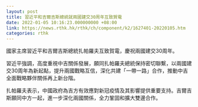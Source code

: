```yaml
---
layout: post
title: 習近平和吉爾吉斯總統就兩國建交30周年互致賀電
date: 2022-01-05 10:16:23.000000000 +08:00
link: https://news.rthk.hk/rthk/ch/component/k2/1627401-20220105.htm
categories: rthk
---
```


國家主席習近平和吉爾吉斯總統扎帕羅夫互致賀電，慶祝兩國建交30周年。

習近平強調，高度重視中吉關係發展，願同扎帕羅夫總統保持密切聯繫，以兩國建交30周年為新起點，提升兩國戰略互信，深化共建「一帶一路」合作，推動中吉全面戰略夥伴關係再上新台階。

扎帕羅夫表示，中國政府為吉方有效應對新冠疫情及其影響提供重要支持。吉爾吉斯願同中方一起，進一步深化兩國關係，全力鞏固和擴大雙邊合作。
